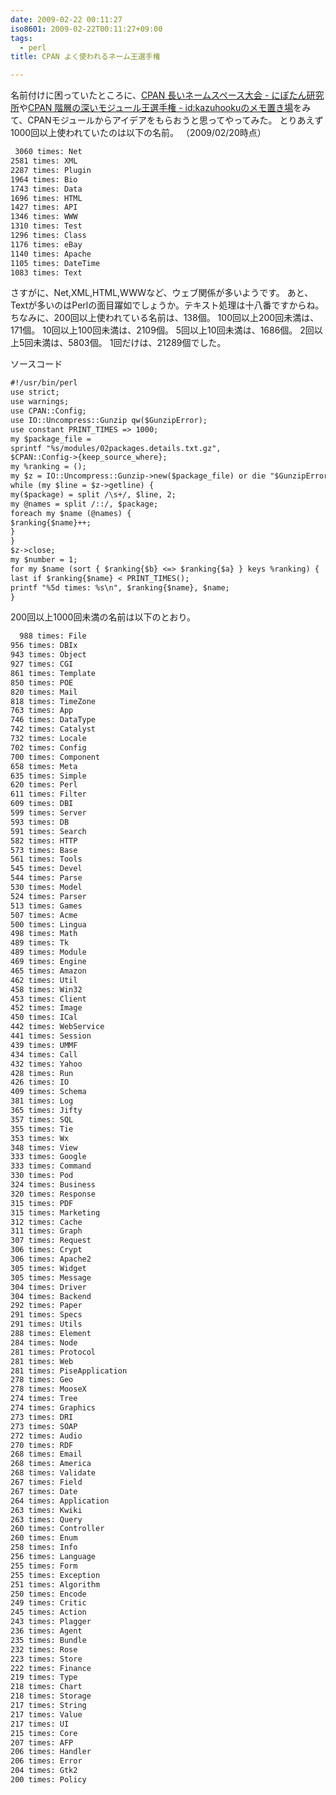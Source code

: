 ```yaml
---
date: 2009-02-22 00:11:27
iso8601: 2009-02-22T00:11:27+09:00
tags:
  - perl
title: CPAN よく使われるネーム王選手権

---
```


名前付けに困っていたところに、<a href="http://blog.livedoor.jp/nipotan/archives/51221449.html">CPAN 長いネームスペース大会 - にぽたん研究所</a>や<a href="http://d.hatena.ne.jp/kazuhooku/20090217/1234872041">CPAN 階層の深いモジュール王選手権 - id:kazuhookuのメモ置き場</a>をみて、CPANモジュールからアイデアをもらおうと思ってやってみた。
とりあえず1000回以上使われていたのは以下の名前。
（2009/02/20時点）
```default
 3060 times: Net
2581 times: XML
2287 times: Plugin
1964 times: Bio
1743 times: Data
1696 times: HTML
1427 times: API
1346 times: WWW
1310 times: Test
1296 times: Class
1176 times: eBay
1140 times: Apache
1105 times: DateTime
1083 times: Text
```
さすがに、Net,XML,HTML,WWWなど、ウェブ関係が多いようです。
あと、Textが多いのはPerlの面目躍如でしょうか。テキスト処理は十八番ですからね。
ちなみに、200回以上使われている名前は、138個。
100回以上200回未満は、171個。
10回以上100回未満は、2109個。
5回以上10回未満は、1686個。
2回以上5回未満は、5803個。
1回だけは、21289個でした。


ソースコード
```default
#!/usr/bin/perl
use strict;
use warnings;
use CPAN::Config;
use IO::Uncompress::Gunzip qw($GunzipError);
use constant PRINT_TIMES => 1000;
my $package_file =
sprintf "%s/modules/02packages.details.txt.gz",
$CPAN::Config->{keep_source_where};
my %ranking = ();
my $z = IO::Uncompress::Gunzip->new($package_file) or die "$GunzipError\n";
while (my $line = $z->getline) {
my($package) = split /\s+/, $line, 2;
my @names = split /::/, $package;
foreach my $name (@names) {
$ranking{$name}++;
}
}
$z->close;
my $number = 1;
for my $name (sort { $ranking{$b} <=> $ranking{$a} } keys %ranking) {
last if $ranking{$name} < PRINT_TIMES();
printf "%5d times: %s\n", $ranking{$name}, $name;
}
```
200回以上1000回未満の名前は以下のとおり。
```default
  988 times: File
956 times: DBIx
943 times: Object
927 times: CGI
861 times: Template
850 times: POE
820 times: Mail
818 times: TimeZone
763 times: App
746 times: DataType
742 times: Catalyst
732 times: Locale
702 times: Config
700 times: Component
658 times: Meta
635 times: Simple
620 times: Perl
611 times: Filter
609 times: DBI
599 times: Server
593 times: DB
591 times: Search
582 times: HTTP
573 times: Base
561 times: Tools
545 times: Devel
544 times: Parse
530 times: Model
524 times: Parser
513 times: Games
507 times: Acme
500 times: Lingua
498 times: Math
489 times: Tk
489 times: Module
469 times: Engine
465 times: Amazon
462 times: Util
458 times: Win32
453 times: Client
452 times: Image
450 times: ICal
442 times: WebService
441 times: Session
439 times: UMMF
434 times: Call
432 times: Yahoo
428 times: Run
426 times: IO
409 times: Schema
381 times: Log
365 times: Jifty
357 times: SQL
355 times: Tie
353 times: Wx
348 times: View
333 times: Google
333 times: Command
330 times: Pod
324 times: Business
320 times: Response
315 times: PDF
315 times: Marketing
312 times: Cache
311 times: Graph
307 times: Request
306 times: Crypt
306 times: Apache2
305 times: Widget
305 times: Message
304 times: Driver
304 times: Backend
292 times: Paper
291 times: Specs
291 times: Utils
288 times: Element
284 times: Node
281 times: Protocol
281 times: Web
281 times: PiseApplication
278 times: Geo
278 times: MooseX
274 times: Tree
274 times: Graphics
273 times: DRI
273 times: SOAP
272 times: Audio
270 times: RDF
268 times: Email
268 times: America
268 times: Validate
267 times: Field
267 times: Date
264 times: Application
263 times: Kwiki
263 times: Query
260 times: Controller
260 times: Enum
258 times: Info
256 times: Language
255 times: Form
255 times: Exception
251 times: Algorithm
250 times: Encode
249 times: Critic
245 times: Action
243 times: Plagger
236 times: Agent
235 times: Bundle
232 times: Rose
223 times: Store
222 times: Finance
219 times: Type
218 times: Chart
218 times: Storage
217 times: String
217 times: Value
217 times: UI
215 times: Core
207 times: AFP
206 times: Handler
206 times: Error
204 times: Gtk2
200 times: Policy
```
    	